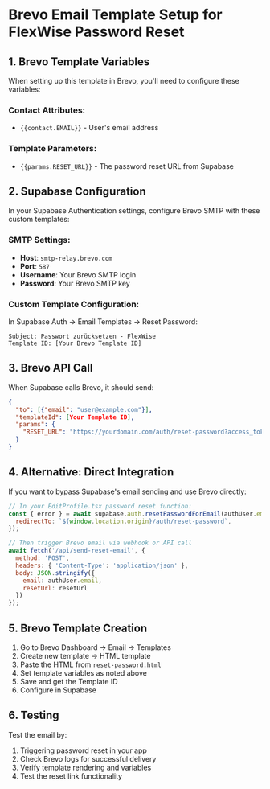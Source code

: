 # Brevo Email Template Setup for FlexWise Password Reset

## 1. Brevo Template Variables

When setting up this template in Brevo, you'll need to configure these variables:

### Contact Attributes:
- `{{contact.EMAIL}}` - User's email address

### Template Parameters:
- `{{params.RESET_URL}}` - The password reset URL from Supabase

## 2. Supabase Configuration

In your Supabase Authentication settings, configure Brevo SMTP with these custom templates:

### SMTP Settings:
- **Host**: `smtp-relay.brevo.com`
- **Port**: `587`
- **Username**: Your Brevo SMTP login
- **Password**: Your Brevo SMTP key

### Custom Template Configuration:
In Supabase Auth → Email Templates → Reset Password:

```
Subject: Passwort zurücksetzen - FlexWise
Template ID: [Your Brevo Template ID]
```

## 3. Brevo API Call

When Supabase calls Brevo, it should send:

```json
{
  "to": [{"email": "user@example.com"}],
  "templateId": [Your Template ID],
  "params": {
    "RESET_URL": "https://yourdomain.com/auth/reset-password?access_token=..."
  }
}
```

## 4. Alternative: Direct Integration

If you want to bypass Supabase's email sending and use Brevo directly:

```javascript
// In your EditProfile.tsx password reset function:
const { error } = await supabase.auth.resetPasswordForEmail(authUser.email, {
  redirectTo: `${window.location.origin}/auth/reset-password`,
});

// Then trigger Brevo email via webhook or API call
await fetch('/api/send-reset-email', {
  method: 'POST',
  headers: { 'Content-Type': 'application/json' },
  body: JSON.stringify({
    email: authUser.email,
    resetUrl: resetUrl
  })
});
```

## 5. Brevo Template Creation

1. Go to Brevo Dashboard → Email → Templates
2. Create new template → HTML template
3. Paste the HTML from `reset-password.html`
4. Set template variables as noted above
5. Save and get the Template ID
6. Configure in Supabase

## 6. Testing

Test the email by:
1. Triggering password reset in your app
2. Check Brevo logs for successful delivery
3. Verify template rendering and variables
4. Test the reset link functionality
